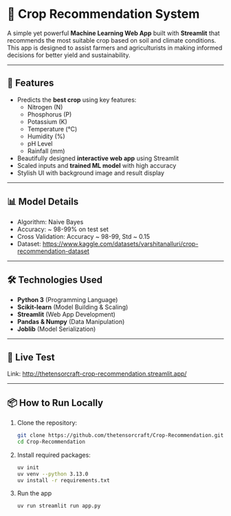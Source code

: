 # 🌾 Crop Recommendation System

A simple yet powerful **Machine Learning Web App** built with **Streamlit** that recommends the most suitable crop based on soil and climate conditions. This app is designed to assist farmers and agriculturists in making informed decisions for better yield and sustainability.

---

## 🚀 Features
- Predicts the **best crop** using key features:
  - Nitrogen (N)
  - Phosphorus (P)
  - Potassium (K)
  - Temperature (°C)
  - Humidity (%)
  - pH Level
  - Rainfall (mm)
- Beautifully designed **interactive web app** using Streamlit
- Scaled inputs and **trained ML model** with high accuracy
- Stylish UI with background image and result display

---

## 📊 Model Details
- Algorithm: Naive Bayes
- Accuracy: ~ 98-99% on test set
- Cross Validation: Accuracy ~ 98-99, Std ~ 0.15
- Dataset: https://www.kaggle.com/datasets/varshitanalluri/crop-recommendation-dataset

---

## 🛠️ Technologies Used
- **Python 3** (Programming Language)
- **Scikit-learn** (Model Building & Scaling)
- **Streamlit** (Web App Development)
- **Pandas & Numpy** (Data Manipulation)
- **Joblib** (Model Serialization)

---
## 🚀 Live Test
Link: http://thetensorcraft-crop-recommendation.streamlit.app/

---
## 📦 How to Run Locally

1. Clone the repository:
    ```bash
   git clone https://github.com/thetensorcraft/Crop-Recommendation.git
   cd Crop-Recommendation

2. Install required packages:
    ```bash
    uv init
    uv venv --python 3.13.0
    uv install -r requirements.txt

3. Run the app
    ```bash
    uv run streamlit run app.py
